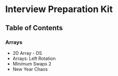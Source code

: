 # Interview Preparation Kit

## Table of Contents

### Arrays

- 2D Array - DS
- Arrays: Left Rotation
- Minimum Swaps 2
- New Year Chaos
